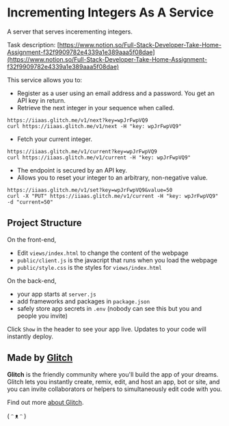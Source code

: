 # Incrementing Integers As A Service

A server that serves incerementing integers.

Task description: [https://www.notion.so/Full-Stack-Developer-Take-Home-Assignment-f32f9909782e4339a1e389aaa5f08dae](https://www.notion.so/Full-Stack-Developer-Take-Home-Assignment-f32f9909782e4339a1e389aaa5f08dae)

This service allows you to:

- Register as a user using an email address and a password. You get an API key in return.
- Retrieve the next integer in your sequence when called.

```
https://iiaas.glitch.me/v1/next?key=wpJrFwpVQ9
curl https://iiaas.glitch.me/v1/next -H "key: wpJrFwpVQ9"
```

- Fetch your current integer.

```
https://iiaas.glitch.me/v1/current?key=wpJrFwpVQ9
curl https://iiaas.glitch.me/v1/current -H "key: wpJrFwpVQ9"
```

- The endpoint is secured by an API key.
- Allows you to reset your integer to an arbitrary, non-negative value.

```
https://iiaas.glitch.me/v1/set?key=wpJrFwpVQ9&value=50
curl -X "PUT" https://iiaas.glitch.me/v1/current -H "key: wpJrFwpVQ9" -d "current=50"
```

## Project Structure

On the front-end,

- Edit `views/index.html` to change the content of the webpage
- `public/client.js` is the javacript that runs when you load the webpage
- `public/style.css` is the styles for `views/index.html`

On the back-end,

- your app starts at `server.js`
- add frameworks and packages in `package.json`
- safely store app secrets in `.env` (nobody can see this but you and people you invite)

Click `Show` in the header to see your app live. Updates to your code will instantly deploy.

## Made by [Glitch](https://glitch.com/)

**Glitch** is the friendly community where you'll build the app of your dreams. Glitch lets you instantly create, remix, edit, and host an app, bot or site, and you can invite collaborators or helpers to simultaneously edit code with you.

Find out more [about Glitch](https://glitch.com/about).

( ᵔ ᴥ ᵔ )